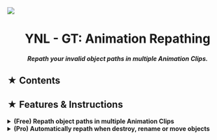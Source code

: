 <img src="https://github.com/user-attachments/assets/3a633f70-57fa-4e40-b1b3-4a74c42b49d9"/>

<h1><div align="center"> YNL - GT: Animation Repathing </div></h1> 
<h4><div align="center"><i> Repath your invalid object paths in multiple Animation Clips. </i></div></h4>

<h2> ★ Contents </h2>

<!--

<table border="1">
    <tr>
        <th align="center">
            <img width="100" height="0"><p><small>Version</small></p>
        </th>
        <th align="center">
            <img width="1000" height="0"><p> <small>Features</small></p>
        </th>
    </tr>
    <tr>
        <td rowspan="7" align=center><b>Free</b></td>
        <td >✔️ Able to edit paths on multiple Animation Clips.</td>
    </tr>
    <tr>
        <td>
            <details><summary>✔️ Each Animation Clip has a random individual color and will show on every paths.</summary>
                <br>
                <img align=left width=30% src="https://github.com/user-attachments/assets/4dea5f03-98fe-4981-9580-6665db693e92"/>
                <img align=right width=57.5% src="https://github.com/user-attachments/assets/22a2c5d7-8a24-445b-a9d2-62b0ce118f62"/>
            </details>
        </td>
    </tr>
    <tr>
        <td>
            <details><summary>✔️ Can detect invalid paths appear in Animation Clips.</summary>
                <br>
                <img align=left width=95% src="https://github.com/user-attachments/assets/67b513d7-0fe7-4b4d-b829-0d26b222631c"/>
            </details>
        </td>
    </tr>
    <tr>
        <td>
            <details><summary>✔️ Repath an original object path with a new path.</summary>
                <br>
                <img align=left width=95% src="https://github.com/user-attachments/assets/a882ebb6-a840-4960-86e4-718d9ea0ce5f"/>
            </details>
        </td>
    </tr>
    <tr>
        <td>✔️ Drag and drop an object to object field to replace the old path with that object's path.</td>
    </tr>
    <tr>
        <td>❌ Replace a part of paths with a different word/name (Currently, only can replace a whole path with a new one).</td>
    </tr>
    <tr>
        <td>✔️ Support undo function</td>
    </tr>
    <tr>
        <td rowspan="7" align=center><b>Pro</b></td>
        <td>
            <details><summary>✔️ Easy to enable/disable each function of automatically mode.</summary>
                <br>
                <img align=center width=30% src="https://github.com/user-attachments/assets/0325712a-db71-4edd-8d81-03d6e991d6e0"/>
            </details>
        </td>
    </tr>
    <tr>
        <td>✔️ Toolbar button available to quickly turn on/off automatic mode.</td>
    </tr>
    <tr>
        <td>✔️ Automatically repath when destroy, rename or move objects.</td>
    </tr>
    <tr>
        <td>✔️ Automatically prevent invalid actions to avoid reference missing errors.</td>
    </tr>
    <tr>
        <td>
            <details><summary>✔️ Show dialog popup on any invalid action to notify about the probable errors.</summary>
                <br>
                <img align=center width=50% src="https://github.com/user-attachments/assets/8cb0462b-75d0-4355-8505-0e42d4da81c3"/>
            </details>
        </td>
    </tr>
    <tr>
        <td>
            <details><summary>✔️ Show logs with exact time and status of actions.</summary>
                <br>
                <img align=center width=100% src="https://github.com/user-attachments/assets/8de11101-83b8-450c-acd2-e118841e71a0"/>
            </details>
        </td>
    </tr>
    <tr>
        <td>✔️ Save all the settings and logs as User Settings so that they can still available on next Editor launch.</td>
    </tr>
</table>

-->

<h2> ★ Features & Instructions</h2>


<details><summary><b> (Free) Repath object paths in multiple Animation Clips </b></summary> 
    
- Firstly, select the object that has Animator component, drag it into `Referenced Animator` field; or you can simply select the Animator you want by clicking on the field.
- Then select Animation Clips you want to repath, they will appear on windows with all the paths.
- Now you put the invalid path into `Original Root` and the new valid on to `New Root`. Then click the button beside and the change will be applied.

<video src="https://github.com/user-attachments/assets/b13f98f0-4c3b-4508-b4a7-24503dc08186"></video>

- You can alse drag and drop the object you want to repath into the invalid path box, the old one will be replace with the new object path.

<video src="https://github.com/user-attachments/assets/33bdcd1b-0bdf-4535-99f9-e606d9558f04"></video>

- Or you just need to change the invalid path right away, press the apply button and see the result.
  
<video src="https://github.com/user-attachments/assets/6b40bdef-0693-4680-b39f-01e445101842"></video>

</details>


<details><summary><b> (Pro) Automatically repath when destroy, rename or move objects </b></summary>
<br>

> <b>This feature sometimes will not work good as expected an can cause some errors. If so, you should turn the tool of and do that manually.</b>
>
> If you have this error:
> ```
> MissingReferenceException: The object of type 'GameObject' has been destroyed but you are still trying to access it.
> Your script should either check if it is null or you should not destroy the object.
> ...
> ... (at Assets/Plugins/Yunasawa の Library/YのL - General Toolbox (Pro)/Editor/Mains/Windows/Animation Repathing/HandlerPro.cs:54)
> ... (at Assets/Plugins/Yunasawa の Library/YのL - Editor/Editor/Extensions/Handlers/HierarchyChangeCatcher.cs:99)
> ...
> ```
> then you should reload your scene or reenter prefab mode. If the error you have is not this, please tell me about it.

<br>

<details><summary><b> Destroying an object will be canceled if that object is animated. </b></summary>
<video src="https://github.com/user-attachments/assets/bb56b4dd-5774-43ae-a56d-13e7e6e41fb4"></video>
</details>

<details><summary><b> Destroying an object will be canceled if that object contains an animated object. </b></summary>
<video src="https://github.com/user-attachments/assets/47abba41-f5ca-4828-90f1-09b074a7b1e3"></video>
</details>

<details><summary><b> Destroying multiple objects will keep the animated objects and still destroy the unanimated ones. </b></summary>
<video src="https://github.com/user-attachments/assets/30bd0d05-2b6d-452e-8cd2-2fee8adc047f"></video>
</details>

<details><summary><b> Destroying an object that contains both animated and unanimated children will keep the animated and destroy the unanimated ones. </b></summary>
<video src="https://github.com/user-attachments/assets/9baadcac-25cd-4e88-bc34-94a4def02aaf"></video>
</details>

<br>

<details><summary><b> Renaming an animated object will automatically repath in clips. </b></summary>
<video src="https://github.com/user-attachments/assets/2f513ef2-dc40-437d-8524-de52c095e78e"></video>
</details>

<details><summary><b> Renaming an object contains animated objects will automatically repath in clips. </b></summary>
<video src="https://github.com/user-attachments/assets/3f165e81-c974-48c0-933a-c0d2e07c6a14"></video>
</details>

<details><summary><b> Renaming an object to a new name which is used by another object in the same path will be canceled. </b></summary>
<video src="https://github.com/user-attachments/assets/b934f4f3-e775-4ba5-bca5-22f53a12b1d9"></video>
</details>

<details><summary><b> Renaming multiple objects in a same path to a same name but one of them is animated will be canceled. </b></summary>
<video src="https://github.com/user-attachments/assets/ab7a5d84-b150-4d73-9eea-cd8314cd64f0"></video>
</details>

<details><summary><b> Renaming multiple objects in different paths to a same name will automatically repath in clips. </b></summary>
<video src="https://github.com/user-attachments/assets/1096539b-03da-4cfd-bccc-1f260ad410a9"></video>
</details>

<br>

<details><summary><b> Moving an animated object will automatically repath in clips. </b></summary>
<video src="https://github.com/user-attachments/assets/3553f500-6a25-4f13-8202-19996f2d2a61"></video>
</details>

<details><summary><b> Moving an object contains animated will automatically repath in clips. </b></summary>
<video src="https://github.com/user-attachments/assets/64b09302-20f6-4482-8d90-51c0816fc4a9"></video>
</details>

<details><summary><b> Moving an animated object out of Animator(s) scope will be canceled. </b></summary>
<video src="https://github.com/user-attachments/assets/304fdbbb-21a2-4e1f-89f9-91053ccbc08d"></video>
</details>

<details><summary><b> Moving an object contains animated objects out of Animator(s) scope will be canceled. </b></summary>
<video src="https://github.com/user-attachments/assets/8b588738-4546-4308-8482-8abb3da48a33"></video>
</details>
